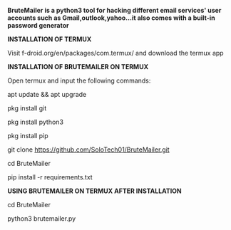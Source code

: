 **BruteMailer is a python3 tool for hacking different email services' user accounts such as Gmail,outlook,yahoo...it also comes with a built-in password generator**

**INSTALLATION OF TERMUX**

Visit f-droid.org/en/packages/com.termux/ and download the termux app

**INSTALLATION OF BRUTEMAILER ON TERMUX**

Open termux and input the following commands:

apt update && apt upgrade

pkg install git

pkg install python3

pkg install pip

git clone https://github.com/SoloTech01/BruteMailer.git

cd BruteMailer

pip install -r requirements.txt

**USING BRUTEMAILER ON TERMUX AFTER INSTALLATION**

cd BruteMailer

python3 brutemailer.py
